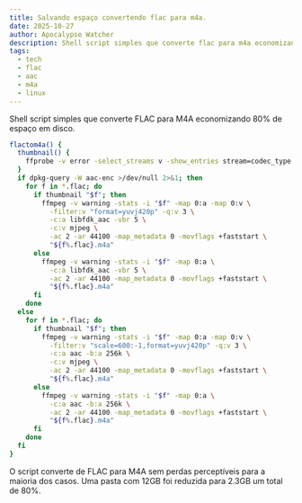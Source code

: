 ```yaml
---
title: Salvando espaço convertendo flac para m4a.
date: 2025-10-27
author: Apocalypse Watcher
description: Shell script simples que converte flac para m4a economizando 80% de espaço em disco.
tags:
  - tech
  - flac
  - aac
  - m4a
  - linux
---
```

Shell script simples que converte FLAC para M4A economizando 80% de espaço em disco.

```sh
flactom4a() {
  thumbnail() {
    ffprobe -v error -select_streams v -show_entries stream=codec_type -of csv=p=0 "$1" 2>/dev/null | grep -q .
  }
  if dpkg-query -W aac-enc >/dev/null 2>&1; then
    for f in *.flac; do
      if thumbnail "$f"; then
        ffmpeg -v warning -stats -i "$f" -map 0:a -map 0:v \
          -filter:v "format=yuvj420p" -q:v 3 \
          -c:a libfdk_aac -vbr 5 \
          -c:v mjpeg \
          -ac 2 -ar 44100 -map_metadata 0 -movflags +faststart \
          "${f%.flac}.m4a"
      else
        ffmpeg -v warning -stats -i "$f" -map 0:a \
          -c:a libfdk_aac -vbr 5 \
          -ac 2 -ar 44100 -map_metadata 0 -movflags +faststart \
          "${f%.flac}.m4a"
      fi
    done
  else
    for f in *.flac; do
      if thumbnail "$f"; then
        ffmpeg -v warning -stats -i "$f" -map 0:a -map 0:v \
          -filter:v "scale=600:-1,format=yuvj420p" -q:v 3 \
          -c:a aac -b:a 256k \
          -c:v mjpeg \
          -ac 2 -ar 44100 -map_metadata 0 -movflags +faststart \
          "${f%.flac}.m4a"
      else
        ffmpeg -v warning -stats -i "$f" -map 0:a \
          -c:a aac -b:a 256k \
          -ac 2 -ar 44100 -map_metadata 0 -movflags +faststart \
          "${f%.flac}.m4a"
      fi
    done
  fi
}
```

O script converte de FLAC para M4A sem perdas perceptíveis para a maioria dos casos. Uma pasta com 12GB foi reduzida
para 2.3GB um total de 80%.

